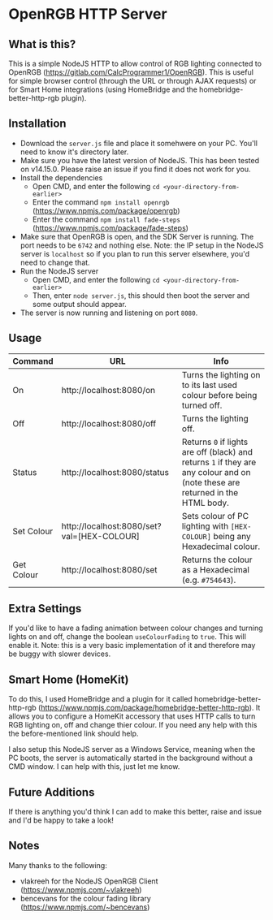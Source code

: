 # OpenRGB HTTP Server

## What is this?
This is a simple NodeJS HTTP to allow control of RGB lighting connected to OpenRGB (https://gitlab.com/CalcProgrammer1/OpenRGB). This is useful for simple browser control (through the URL or through AJAX requests) or for Smart Home integrations (using HomeBridge and the homebridge-better-http-rgb plugin).

## Installation

- Download the `server.js` file and place it somehwere on your PC. You'll need to know it's directory later.
- Make sure you have the latest version of NodeJS. This has been tested on v14.15.0. Please raise an issue if you find it does not work for you.
- Install the dependencies
  - Open CMD, and enter the following `cd <your-directory-from-earlier>`
  - Enter the command `npm install openrgb` (https://www.npmjs.com/package/openrgb)
  - Enter the command `npm install fade-steps` (https://www.npmjs.com/package/fade-steps)
- Make sure that OpenRGB is open, and the SDK Server is running. The port needs to be `6742` and nothing else. Note: the IP setup in the NodeJS server is `localhost` so if you plan to run this server elsewhere, you'd need to change that.
- Run the NodeJS server
  - Open CMD, and enter the following `cd <your-directory-from-earlier>`
  - Then, enter `node server.js`, this should then boot the server and some output should appear.
- The server is now running and listening on port `8080`.

## Usage

Command | URL | Info
------------ | ------------- | -------------
On | http://localhost:8080/on | Turns the lighting on to its last used colour before being turned off.
Off | http://localhost:8080/off | Turns the lighting off.
Status | http://localhost:8080/status | Returns `0` if lights are off (black) and returns `1` if they are any colour and on (note these are returned in the HTML body.
Set Colour | http://localhost:8080/set?val=[HEX-COLOUR] | Sets colour of PC lighting with `[HEX-COLOUR]` being any Hexadecimal colour.
Get Colour | http://localhost:8080/set | Returns the colour as a Hexadecimal (e.g. `#754643`).

## Extra Settings
If you'd like to have a fading animation between colour changes and turning lights on and off, change the boolean `useColourFading` to `true`. This will enable it. Note: this is a very basic implementation of it and therefore may be buggy with slower devices.

## Smart Home (HomeKit)
To do this, I used HomeBridge and a plugin for it called homebridge-better-http-rgb (https://www.npmjs.com/package/homebridge-better-http-rgb). It allows you to configure a HomeKit accessory that uses HTTP calls to turn RGB lighting on, off and change thier colour. If you need any help with this the before-mentioned link should help.

I also setup this NodeJS server as a Windows Service, meaning when the PC boots, the server is automatically started in the background without a CMD window. I can help with this, just let me know.

## Future Additions
If there is anything you'd think I can add to make this better, raise and issue and I'd be happy to take a look!

## Notes
Many thanks to the following:
- vlakreeh for the NodeJS OpenRGB Client (https://www.npmjs.com/~vlakreeh)
- bencevans for the colour fading library (https://www.npmjs.com/~bencevans)
